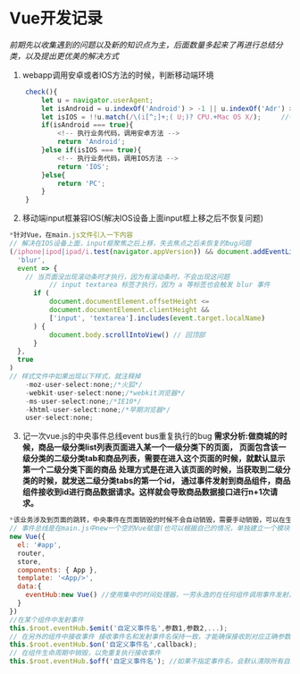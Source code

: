 # Vue开发记录
*前期先以收集遇到的问题以及新的知识点为主，后面数量多起来了再进行总结分类，以及提出更优美的解决方式*
1. webapp调用安卓或者IOS方法的时候，判断移动端环境
```javascript
    check(){
        let u = navigator.userAgent; 
        let isAndroid = u.indexOf('Android') > -1 || u.indexOf('Adr') > -1;   //判断是否是 android终端
        let isIOS = !!u.match(/\(i[^;]+;( U;)? CPU.+Mac OS X/);     //判断是否是 ios终端
        if(isAndroid === true){
            <!-- 执行业务代码，调用安卓方法 -->
            return 'Android';
        }else if(isIOS === true){
            <!-- 执行业务代码，调用IOS方法 -->
            return 'IOS';
        }else{
            return 'PC';
        }
    }
```
2. 移动端input框兼容IOS(解决IOS设备上面input框上移之后不恢复问题)
```javascript
*针对Vue，在main.js文件引入一下内容
// 解决在IOS设备上面，input框聚焦之后上移，失去焦点之后未恢复的bug问题
(/iphone|ipod|ipad/i.test(navigator.appVersion)) && document.addEventListener(
  'blur',
  event => {
    // 当页面没出现滚动条时才执行，因为有滚动条时，不会出现这问题
          // input textarea 标签才执行，因为 a 等标签也会触发 blur 事件
      if (
          document.documentElement.offsetHeight <=
          document.documentElement.clientHeight &&
          ['input', 'textarea'].includes(event.target.localName)
      ) {
          document.body.scrollIntoView() // 回顶部
      }
  },
  true
)
// 样式文件中如果出现以下样式，就注释掉
    -moz-user-select:none;/*火狐*/
    -webkit-user-select:none;/*webkit浏览器*/
    -ms-user-select:none;/*IE10*/
    -khtml-user-select:none;/*早期浏览器*/
    user-select:none;
```
3. 记一次vue.js的中央事件总线event bus重复执行的bug
**需求分析:做商城的时候，商品一级分类list列表页面进入某一个一级分类下的页面，
页面包含该一级分类的二级分类tab和商品列表，需要在进入这个页面的时候，就默认显示第一个二级分类下面的商品**
**处理方式是在进入该页面的时候，当获取到二级分类的时候，就发送二级分类tabs的第一个id，
通过事件发射到商品组件，商品组件接收到id进行商品数据请求。这样就会导致商品数据接口进行n+1次请求。**
```javascript
*该业务涉及到页面的跳转，中央事件在页面销毁的时候不会自动销毁，需要手动销毁，可以在生命周期beforeDestroy或者destroyed销毁都可以
// 事件总线是在main.js中new一个空的Vue赋值(也可以根据自己的情况，单独建立一个模块暴露出来，)
new Vue({
  el: '#app',
  router,
  store,
  components: { App },
  template: '<App/>',
  data:{
    eventHub:new Vue() //使用集中的时间处理器，一劳永逸的在任何组件调用事件发射，接受的方法,中央处理
  }
})
//在某个组件中发射事件
this.$root.eventHub.$emit('自定义事件名',参数1,参数2,...);
// 在另外的组件中接收事件 接收事件名和发射事件名保持一致，才能确保接收到对应正确参数
this.$root.eventHub.$on('自定义事件名',callback);
// 在组件生命周期中销毁，以免重复执行接收事件
this.$root.eventHub.$off('自定义事件名'); //如果不指定事件名，会默认清除所有自定义事件
```



